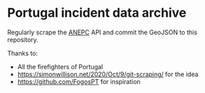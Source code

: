 # Portugal incident data archive

Regularly scrape the [ANEPC](https://prociv.gov.pt/) API and commit the GeoJSON to this repository.

Thanks to:
  * All the firefighters of Portugal
  * https://simonwillison.net/2020/Oct/9/git-scraping/ for the idea
  * https://github.com/FogosPT for inspiration
